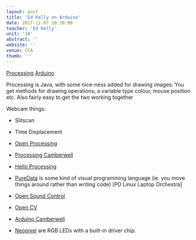 ```yaml
---
layout: post
title: 'Ed Kelly on Arduino'
date: 2017-11-07 10:30:00
teacher: 'Ed Kelly'
unit: '10'
abstract: ''
website: ''
venue: CCA
thumb: ''
---
```


[Processing](https://processing.org/)
[Arduino](https://www.arduino.cc/)

Processing is Java, with some nice-ness added for drawing images: You get methods for drawing operations, a variable type colour, mouse position etc. Also fairly easy to get the two working together

Webcam things:

- Slitscan
- Time Displacement

- [Open Processing](https://www.openprocessing.org/)
- [Processing Camberwell](http://processingcamberwell.wikispaces.com/)
- [Hello Processing](hello.processing.org)
- [PureData](https://puredata.info/) is some kind of visual programming language (ie. you move things around rather than writing code)
  [PD Linux Laptop Orchestra]
- [Open Sound Control](http://opensoundcontrol.org/introduction-osc)
- [Open CV](https://opencv.org/)
- [Arduino Camberwell](arduinocamberwell.wikispaces.com)
- [Neopixel](https://www.adafruit.com/category/168) are RGB LEDs with a built-in driver chip.

